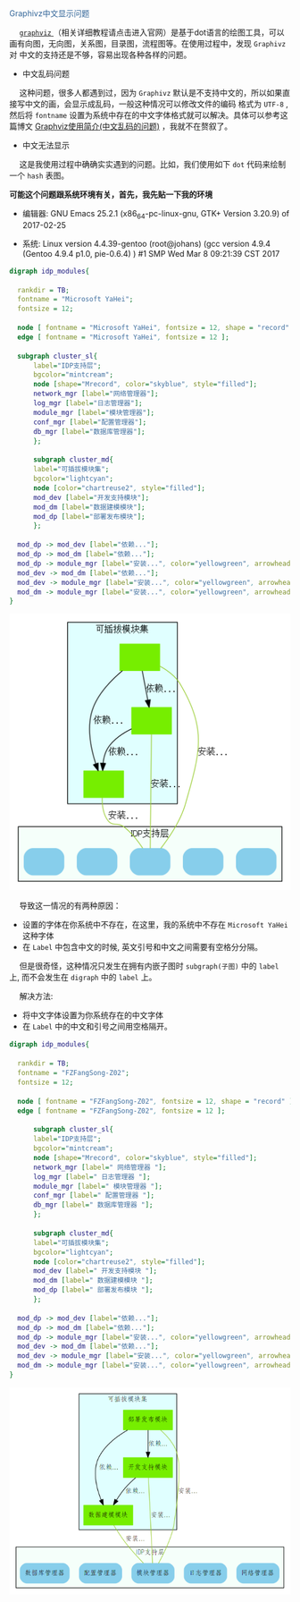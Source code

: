 <div style="color:#369">Graphivz中文显示问题</div>

&ensp;&ensp; [ `graphviz` ](http://www.graphviz.org/) （相关详细教程请点击进入官网）是基于dot语言的绘图工具，可以画有向图，无向图，关系图，目录图，流程图等。在使用过程中，发现 `Graphivz` 对 中文的支持还是不够，容易出现各种各样的问题。

-   中文乱码问题

&ensp;&ensp; 这种问题，很多人都遇到过，因为 `Graphivz` 默认是不支持中文的，所以如果直接写中文的画，会显示成乱码，一般这种情况可以修改文件的编码 格式为 `UTF-8` , 然后将 `fontname` 设置为系统中存在的中文字体格式就可以解决。具体可以参考这篇博文 [Graphviz使用简介(中文乱码的问题)](http://lockriver.blog.163.com/blog/static/487232242010101761749383/) ，我就不在赘叙了。

-   中文无法显示

&ensp;&ensp; 这是我使用过程中确确实实遇到的问题。比如，我们使用如下 `dot` 代码来绘制一个 `hash` 表图。

**可能这个问题跟系统环境有关，首先，我先贴一下我的环境**

-   编辑器: GNU Emacs 25.2.1 (x86<sub>64</sub>-pc-linux-gnu, GTK+ Version 3.20.9) of 2017-02-25

-   系统: Linux version 4.4.39-gentoo (root@johans) (gcc version 4.9.4 (Gentoo 4.9.4 p1.0, pie-0.6.4) ) #1 SMP Wed Mar 8 09:21:39 CST 2017

```dot
digraph idp_modules{

  rankdir = TB;
  fontname = "Microsoft YaHei";
  fontsize = 12;

  node [ fontname = "Microsoft YaHei", fontsize = 12, shape = "record" ];
  edge [ fontname = "Microsoft YaHei", fontsize = 12 ];

  subgraph cluster_sl{
	  label="IDP支持层";
	  bgcolor="mintcream";
	  node [shape="Mrecord", color="skyblue", style="filled"];
	  network_mgr [label="网络管理器"];
	  log_mgr [label="日志管理器"];
	  module_mgr [label="模块管理器"];
	  conf_mgr [label="配置管理器"];
	  db_mgr [label="数据库管理器"];
      };

      subgraph cluster_md{
	  label="可插拔模块集";
	  bgcolor="lightcyan";
	  node [color="chartreuse2", style="filled"];
	  mod_dev [label="开发支持模块"];
	  mod_dm [label="数据建模模块"];
	  mod_dp [label="部署发布模块"];
      };

  mod_dp -> mod_dev [label="依赖..."];
  mod_dp -> mod_dm [label="依赖..."];
  mod_dp -> module_mgr [label="安装...", color="yellowgreen", arrowhead="none"];
  mod_dev -> mod_dm [label="依赖..."];
  mod_dev -> module_mgr [label="安装...", color="yellowgreen", arrowhead="none"];
  mod_dm -> module_mgr [label="安装...", color="yellowgreen", arrowhead="none"];
}
```

![img](data/2017/hash_example1.png)

&ensp;&ensp; 导致这一情况的有两种原因：

-   设置的字体在你系统中不存在，在这里，我的系统中不存在 `Microsoft YaHei` 这种字体
-   在 `Label` 中包含中文的时候, 英文引号和中文之间需要有空格分分隔。

&ensp;&ensp; 但是很奇怪，这种情况只发生在拥有内嵌子图时 `subgraph(子图)` 中的 `label` 上, 而不会发生在 `digraph` 中的 `label` 上。

&ensp;&ensp; 解决方法:

-   将中文字体设置为你系统存在的中文字体
-   在 `Label` 中的中文和引号之间用空格隔开。

```dot
digraph idp_modules{

  rankdir = TB;
  fontname = "FZFangSong-Z02";
  fontsize = 12;

  node [ fontname = "FZFangSong-Z02", fontsize = 12, shape = "record" ];
  edge [ fontname = "FZFangSong-Z02", fontsize = 12 ];

      subgraph cluster_sl{
	  label="IDP支持层";
	  bgcolor="mintcream";
	  node [shape="Mrecord", color="skyblue", style="filled"];
	  network_mgr [label=" 网络管理器 "];
	  log_mgr [label=" 日志管理器 "];
	  module_mgr [label=" 模块管理器 "];
	  conf_mgr [label=" 配置管理器 "];
	  db_mgr [label=" 数据库管理器 "];
      };

      subgraph cluster_md{
	  label="可插拔模块集";
	  bgcolor="lightcyan";
	  node [color="chartreuse2", style="filled"];
	  mod_dev [label=" 开发支持模块 "];
	  mod_dm [label=" 数据建模模块 "];
	  mod_dp [label=" 部署发布模块 "];
      };

  mod_dp -> mod_dev [label="依赖..."];
  mod_dp -> mod_dm [label="依赖..."];
  mod_dp -> module_mgr [label="安装...", color="yellowgreen", arrowhead="none"];
  mod_dev -> mod_dm [label="依赖..."];
  mod_dev -> module_mgr [label="安装...", color="yellowgreen", arrowhead="none"];
  mod_dm -> module_mgr [label="安装...", color="yellowgreen", arrowhead="none"];
}
```

![img](data/2017/hash_example2.png)


